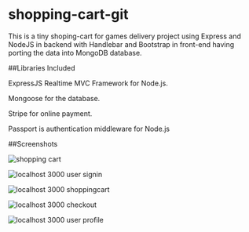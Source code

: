 # shopping-cart-git
This is a tiny shoping-cart for games delivery project using Express and NodeJS in backend with Handlebar and Bootstrap in front-end 
having porting the data into MongoDB database.

##Libraries Included

ExpressJS Realtime MVC Framework for Node.js.

Mongoose for the database.

Stripe for online payment.

Passport is authentication middleware for Node.js


##Screenshots

![shopping cart](https://cloud.githubusercontent.com/assets/9039536/22566714/0f5dbd80-e95b-11e6-90ea-3d485e79a6e2.jpg)

![localhost 3000 user signin](https://cloud.githubusercontent.com/assets/9039536/22566724/19eca374-e95b-11e6-8cfd-e39cc5e4e719.png)

![localhost 3000 shoppingcart](https://cloud.githubusercontent.com/assets/9039536/22566732/1fa6d79e-e95b-11e6-9732-405b0c0e3de2.png)

![localhost 3000 checkout](https://cloud.githubusercontent.com/assets/9039536/22566735/219de240-e95b-11e6-8236-86eb14f319ca.png)

![localhost 3000 user profile](https://cloud.githubusercontent.com/assets/9039536/22566762/3c727126-e95b-11e6-8ccc-d6c6c6509bb6.png)
